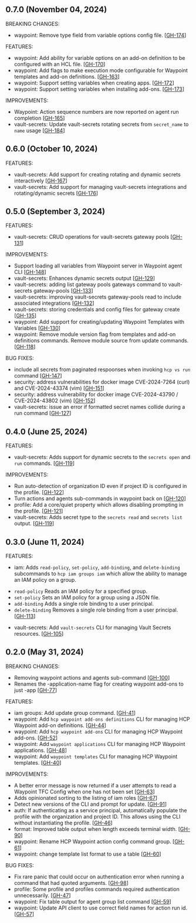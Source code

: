 ## 0.7.0 (November 04, 2024)

BREAKING CHANGES:

* waypoint: Remove type field from variable options config file. [[GH-174](https://github.com/hashicorp/hcp/issues/174)]

FEATURES:

* waypoint: Add ability for variable options on an add-on definition to be configured with an HCL file. [[GH-170](https://github.com/hashicorp/hcp/issues/170)]
* waypoint: Add flags to make execution mode configurable for Waypoint templates and add-on definitions. [[GH-163](https://github.com/hashicorp/hcp/issues/163)]
* waypoint: Support setting variables when creating apps. [[GH-172](https://github.com/hashicorp/hcp/issues/172)]
* waypoint: Support setting variables when installing add-ons. [[GH-173](https://github.com/hashicorp/hcp/issues/173)]

IMPROVEMENTS:

* Waypoint: Action sequence numbers are now reported on agent run completion [[GH-165](https://github.com/hashicorp/hcp/issues/165)]
* vault-secrets: Update vault-secrets rotating secrets from `secret_name` to `name` usage [[GH-184](https://github.com/hashicorp/hcp/issues/184)]

## 0.6.0 (October 10, 2024)

FEATURES:

* vault-secrets: Add support for creating rotating and dynamic secrets interactively [[GH-167](https://github.com/hashicorp/hcp/issues/167)]
* vault-secrets: Add support for managing vault-secrets integrations and rotating/dynamic secrets [[GH-176](https://github.com/hashicorp/hcp/issues/176)]

## 0.5.0 (September 3, 2024)

FEATURES:

* vault-secrets: CRUD operations for vault-secrets gateway pools [[GH-131](https://github.com/hashicorp/hcp/issues/131)]

IMPROVEMENTS:

* Support loading all variables from Waypoint server in Waypoint agent CLI [[GH-148](https://github.com/hashicorp/hcp/issues/148)]
* vault-secrets: Enhances dynamic secrets output [[GH-129](https://github.com/hashicorp/hcp/issues/129)]
* vault-secrets: adding list gateway pools gateways command to vault-secrets gateway-pools [[GH-133](https://github.com/hashicorp/hcp/issues/133)]
* vault-secrets: improving vault-secrets gateway-pools read to include associated integrations [[GH-132](https://github.com/hashicorp/hcp/issues/132)]
* vault-secrets: storing credentials and config files for gateway create [[GH-135](https://github.com/hashicorp/hcp/issues/135)]
* waypoint: Add support for creating/updating Waypoint Templates with Variables [[GH-130](https://github.com/hashicorp/hcp/issues/130)]
* waypoint: Remove module version flag from templates and add-on definitions commands. Remove module source from update commands. [[GH-118](https://github.com/hashicorp/hcp/issues/118)]

BUG FIXES:

* include all secrets from paginated respoonses when invoking `hcp vs run` command [[GH-147](https://github.com/hashicorp/hcp/issues/147)]
* security: address vulnerabilities for docker image CVE-2024-7264 (curl) and CVE-2024-43374 (vim) [[GH-151](https://github.com/hashicorp/hcp/issues/151)]
* security: address vulnerability for docker image CVE-2024-43790 / CVE-2024-43802 (vim) [[GH-152](https://github.com/hashicorp/hcp/issues/152)]
* vault-secrets: issue an error if formatted secret names collide during a run command [[GH-127](https://github.com/hashicorp/hcp/issues/127)]

## 0.4.0 (June 25, 2024)

FEATURES:

* vault-secrets: Adds support for dynamic secrets to the `secrets open` and `run` commands. [[GH-119](https://github.com/hashicorp/hcp/issues/119)]

IMPROVEMENTS:

* Run auto-detection of organization ID even if project ID is configured in the profile. [[GH-122](https://github.com/hashicorp/hcp/issues/122)]
* Turn actions and agents sub-commands in waypoint back on [[GH-120](https://github.com/hashicorp/hcp/issues/120)]
* profile: Add a core/quiet property which allows disabling prompting in the profile. [[GH-121](https://github.com/hashicorp/hcp/issues/121)]
* vault-secrets: Adds secret type to the `secrets read` and `secrets list` output. [[GH-119](https://github.com/hashicorp/hcp/issues/119)]

## 0.3.0 (June 11, 2024)

FEATURES:

* iam: Adds `read-policy`, `set-policy`, `add-binding`, and `delete-binding` subcommands to `hcp iam groups iam` which allow the ability to manage an IAM policy on a group.
- `read-policy` Reads an IAM policy for a specified group.
- `set-policy` Sets an IAM policy for a group using a JSON file.
- `add-binding` Adds a single role binding to a user principal.
- `delete-binding` Removes a single role binding from a user principal. [[GH-113](https://github.com/hashicorp/hcp/issues/113)]
* vault-secrets: Add `vault-secrets` CLI for managing Vault Secrets resources. [[GH-105](https://github.com/hashicorp/hcp/issues/105)]

## 0.2.0 (May 31, 2024)

BREAKING CHANGES:

* Removing waypoint actions and agents sub-command [[GH-100](https://github.com/hashicorp/hcp/issues/100)]
* Renames the -application-name flag for creating waypoint add-ons to just -app [[GH-77](https://github.com/hashicorp/hcp/issues/77)]

FEATURES:

* iam groups: Add update group command. [[GH-41](https://github.com/hashicorp/hcp/issues/41)]
* waypoint: Add `hcp waypoint add-ons definitions` CLI for managing HCP Waypoint add-on definitions. [[GH-44](https://github.com/hashicorp/hcp/issues/44)]
* waypoint: Add `hcp waypoint add-ons` CLI for managing HCP Waypoint add-ons. [[GH-52](https://github.com/hashicorp/hcp/issues/52)]
* waypoint: Add `waypoint applications` CLI for managing HCP Waypoint applications. [[GH-48](https://github.com/hashicorp/hcp/issues/48)]
* waypoint: Add `waypoint templates` CLI for managing HCP Waypoint templates. [[GH-40](https://github.com/hashicorp/hcp/issues/40)]

IMPROVEMENTS:

* A better error message is now returned if a user attempts to read a Waypoint TFC Config when one has not been set [[GH-63](https://github.com/hashicorp/hcp/issues/63)]
* Adds opinionated sorting to the listing of iam roles [[GH-67](https://github.com/hashicorp/hcp/issues/67)]
* Detect new versions of the CLI and prompt for update. [[GH-91](https://github.com/hashicorp/hcp/issues/91)]
* auth: If authenticating as a service principal, automatically populate the profile with the organization and project ID. This allows using the CLI without instantiating the profile. [[GH-46](https://github.com/hashicorp/hcp/issues/46)]
* format: Improved table output when length exceeds terminal width. [[GH-90](https://github.com/hashicorp/hcp/issues/90)]
* waypoint: Rename HCP Waypoint action config command group. [[GH-61](https://github.com/hashicorp/hcp/issues/61)]
* waypoint: change template list format to use a table [[GH-60](https://github.com/hashicorp/hcp/issues/60)]

BUG FIXES:

* Fix rare panic that could occur on authentication error when running a command that had quoted arguments. [[GH-98](https://github.com/hashicorp/hcp/issues/98)]
* profile: Some profile and profiles commands required authentication unnecessarily. [[GH-47](https://github.com/hashicorp/hcp/issues/47)]
* waypoint: Fix table output for agent group list command [[GH-59](https://github.com/hashicorp/hcp/issues/59)]
* waypoint: Update API client to use correct field names for action run id. [[GH-57](https://github.com/hashicorp/hcp/issues/57)]
